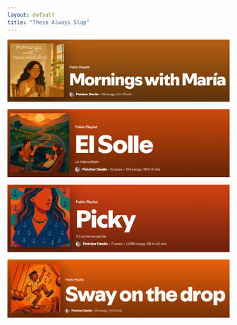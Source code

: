 ```yaml
---
layout: default
title: "These Always Slap"
---
```


[![Mornings with María](/./images/mornings.png)](https://open.spotify.com/playlist/3BtnxFkFfaKW3vouaJygSX?si=13a7b399aaf54b15)

[![El Solle](/./images/el_solle.png)](https://open.spotify.com/playlist/0OYwYFAJ1vNFqStMAi0dqY?si=6e497e98e06541ef)

[![Picky](/./images/picky.png)](https://open.spotify.com/playlist/0eCnNf1s8BE9miDBntpARK?si=2ef61a2cb0c0439b)

[![Sway on the Drop](/./images/sway.png)](https://open.spotify.com/playlist/5x2gvTNrnBkyuA43L2aR6c?si=98e9a4aaa2744dac)
